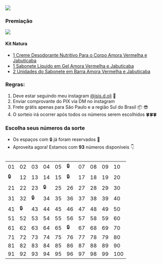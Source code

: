 <img src="https://user-images.githubusercontent.com/5923706/125210608-4dd93c00-e277-11eb-9a22-48676b4d5e55.png" >

### Premiação

<img src="https://user-images.githubusercontent.com/5923706/125210871-cab8e580-e278-11eb-9f4e-e4ac5de736c7.png" >

#### Kit Natura
- [1 Creme Desodorante Nutritivo Para o Corpo Amora Vermelha e Jabuticaba](https://www.natura.com.br/p/creme-desodorante-nutritivo-para-o-corpo-tododia-amora-vermelha-e-jabuticaba-400ml/88103?consultoria=isisdoliveira&list_position=3&list_title=Resultado%20de%20Busca)
- [1 Sabonete Líquido em Gel Amora Vermelha e Jabuticaba](https://www.natura.com.br/p/sabonete-liquido-em-gel-amora-vermelha-e-jabuticaba-290g-300ml/5870?consultoria=isisdoliveira&list_position=2&list_title=Resultado%20de%20Busca)
- [2 Unidades do Sabonete em Barra Amora Vermelha e Jabuticaba](https://www.natura.com.br/p/sabonete-em-barra-puro-vegetal-amora-vermelha-e-jabuticaba-tododia-5un-de-90g/87512?consultoria=isisdoliveira&list_position=1&list_title=Resultado%20de%20Busca)

### Regras:

1. Deve estar seguindo meu instagram <a href="https://www.instagram.com/isis.d.oli" class="fa fa-instagram">@isis.d.oli</a> 🎉
2. Enviar comprovante do PIX via DM no instagram
3. Frete grátis apenas para São Paulo e a região Sul do Brasil 📦 😎
4. O sorteio irá ocorrer após todos os números serem escolhidos 🍀🍀🍀

### Escolha seus números da sorte

 - Os espaços com 🔒 já foram reservados 🧐
 - Aproveita agora! Estamos com **93** números disponíveis 👇

<div style="overflow-x:auto;">
  <table>
    <tr>
      <td>01</td>
      <td>02</td>
      <td>03</td>
      <td>04</td>
      <td>05</td>
      <td>🔒</td>
      <td>07</td>
      <td>08</td>
      <td>09</td>
      <td>10</td>
    </tr>
    <tr>
      <td>🔒</td>
      <td>12</td>
      <td>13</td>
      <td>14</td>
      <td>15</td>
      <td>🔒</td>
      <td>17</td>
      <td>18</td>
      <td>19</td>
      <td>20</td>
    </tr>
    <tr>
      <td>21</td>
      <td>22</td>
      <td>23</td>
      <td>🔒</td>
      <td>25</td>
      <td>26</td>
      <td>27</td>
      <td>28</td>
      <td>29</td>
      <td>30</td>
    </tr>
    <tr>
      <td>31</td>
      <td>32</td>
      <td>🔒</td>
      <td>34</td>
      <td>35</td>
      <td>36</td>
      <td>37</td>
      <td>38</td>
      <td>39</td>
      <td>40</td>
    </tr>
    <tr>
      <td>41</td>
      <td>🔒</td>
      <td>43</td>
      <td>44</td>
      <td>45</td>
      <td>46</td>
      <td>47</td>
      <td>48</td>
      <td>49</td>
      <td>50</td>
    </tr>
    <tr>
      <td>51</td>
      <td>52</td>
      <td>53</td>
      <td>54</td>
      <td>55</td>
      <td>56</td>
      <td>57</td>
      <td>58</td>
      <td>59</td>
      <td>60</td>
    </tr>
    <tr>
      <td>61</td>
      <td>62</td>
      <td>63</td>
      <td>64</td>
      <td>65</td>
      <td>🔒</td>
      <td>67</td>
      <td>68</td>
      <td>69</td>
      <td>70</td>
    </tr>
    <tr>
      <td>71</td>
      <td>72</td>
      <td>73</td>
      <td>74</td>
      <td>75</td>
      <td>76</td>
      <td>77</td>
      <td>78</td>
      <td>79</td>
      <td>80</td>
    </tr>
    <tr>
      <td>81</td>
      <td>82</td>
      <td>83</td>
      <td>84</td>
      <td>85</td>
      <td>86</td>
      <td>87</td>
      <td>88</td>
      <td>89</td>
      <td>90</td>
    </tr>
    <tr>
      <td>91</td>
      <td>92</td>
      <td>93</td>
      <td>94</td>
      <td>95</td>
      <td>96</td>
      <td>97</td>
      <td>98</td>
      <td>99</td>
      <td>100</td>
    </tr>
  </table>
</div>
